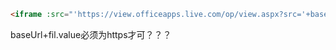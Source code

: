 ```html
<iframe :src="'https://view.officeapps.live.com/op/view.aspx?src='+baseUrl+fil.value" width='100%' height="800" frameborder='1'></iframe>
```

baseUrl+fil.value必须为https才可？？？